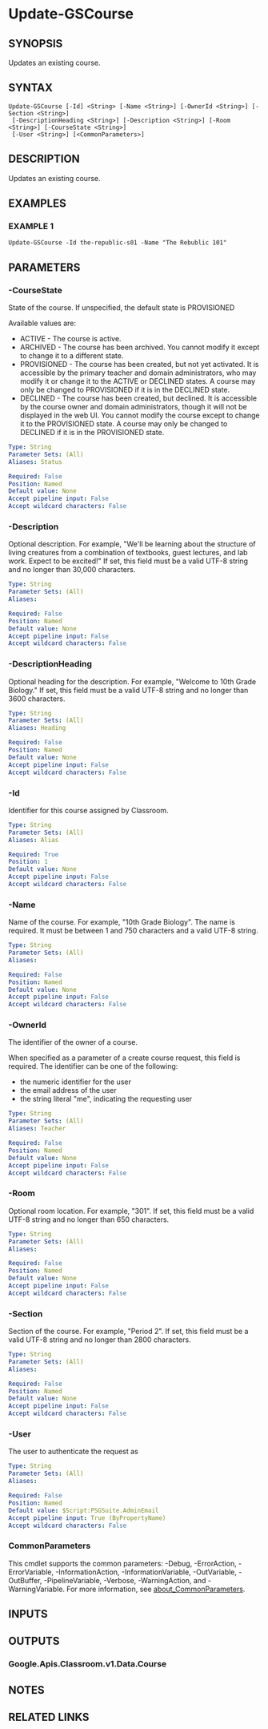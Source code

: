 # Update-GSCourse

## SYNOPSIS
Updates an existing course.

## SYNTAX

```
Update-GSCourse [-Id] <String> [-Name <String>] [-OwnerId <String>] [-Section <String>]
 [-DescriptionHeading <String>] [-Description <String>] [-Room <String>] [-CourseState <String>]
 [-User <String>] [<CommonParameters>]
```

## DESCRIPTION
Updates an existing course.

## EXAMPLES

### EXAMPLE 1
```
Update-GSCourse -Id the-republic-s01 -Name "The Rebublic 101"
```

## PARAMETERS

### -CourseState
State of the course.
If unspecified, the default state is PROVISIONED

Available values are:
* ACTIVE - The course is active.
* ARCHIVED - The course has been archived.
You cannot modify it except to change it to a different state.
* PROVISIONED - The course has been created, but not yet activated.
It is accessible by the primary teacher and domain administrators, who may modify it or change it to the ACTIVE or DECLINED states.
A course may only be changed to PROVISIONED if it is in the DECLINED state.
* DECLINED - The course has been created, but declined.
It is accessible by the course owner and domain administrators, though it will not be displayed in the web UI.
You cannot modify the course except to change it to the PROVISIONED state.
A course may only be changed to DECLINED if it is in the PROVISIONED state.

```yaml
Type: String
Parameter Sets: (All)
Aliases: Status

Required: False
Position: Named
Default value: None
Accept pipeline input: False
Accept wildcard characters: False
```

### -Description
Optional description.
For example, "We'll be learning about the structure of living creatures from a combination of textbooks, guest lectures, and lab work.
Expect to be excited!" If set, this field must be a valid UTF-8 string and no longer than 30,000 characters.

```yaml
Type: String
Parameter Sets: (All)
Aliases:

Required: False
Position: Named
Default value: None
Accept pipeline input: False
Accept wildcard characters: False
```

### -DescriptionHeading
Optional heading for the description.
For example, "Welcome to 10th Grade Biology." If set, this field must be a valid UTF-8 string and no longer than 3600 characters.

```yaml
Type: String
Parameter Sets: (All)
Aliases: Heading

Required: False
Position: Named
Default value: None
Accept pipeline input: False
Accept wildcard characters: False
```

### -Id
Identifier for this course assigned by Classroom.

```yaml
Type: String
Parameter Sets: (All)
Aliases: Alias

Required: True
Position: 1
Default value: None
Accept pipeline input: False
Accept wildcard characters: False
```

### -Name
Name of the course.
For example, "10th Grade Biology".
The name is required.
It must be between 1 and 750 characters and a valid UTF-8 string.

```yaml
Type: String
Parameter Sets: (All)
Aliases:

Required: False
Position: Named
Default value: None
Accept pipeline input: False
Accept wildcard characters: False
```

### -OwnerId
The identifier of the owner of a course.

When specified as a parameter of a create course request, this field is required.
The identifier can be one of the following:

* the numeric identifier for the user
* the email address of the user
* the string literal "me", indicating the requesting user

```yaml
Type: String
Parameter Sets: (All)
Aliases: Teacher

Required: False
Position: Named
Default value: None
Accept pipeline input: False
Accept wildcard characters: False
```

### -Room
Optional room location.
For example, "301".
If set, this field must be a valid UTF-8 string and no longer than 650 characters.

```yaml
Type: String
Parameter Sets: (All)
Aliases:

Required: False
Position: Named
Default value: None
Accept pipeline input: False
Accept wildcard characters: False
```

### -Section
Section of the course.
For example, "Period 2".
If set, this field must be a valid UTF-8 string and no longer than 2800 characters.

```yaml
Type: String
Parameter Sets: (All)
Aliases:

Required: False
Position: Named
Default value: None
Accept pipeline input: False
Accept wildcard characters: False
```

### -User
The user to authenticate the request as

```yaml
Type: String
Parameter Sets: (All)
Aliases:

Required: False
Position: Named
Default value: $Script:PSGSuite.AdminEmail
Accept pipeline input: True (ByPropertyName)
Accept wildcard characters: False
```

### CommonParameters
This cmdlet supports the common parameters: -Debug, -ErrorAction, -ErrorVariable, -InformationAction, -InformationVariable, -OutVariable, -OutBuffer, -PipelineVariable, -Verbose, -WarningAction, and -WarningVariable. For more information, see [about_CommonParameters](http://go.microsoft.com/fwlink/?LinkID=113216).

## INPUTS

## OUTPUTS

### Google.Apis.Classroom.v1.Data.Course
## NOTES

## RELATED LINKS
